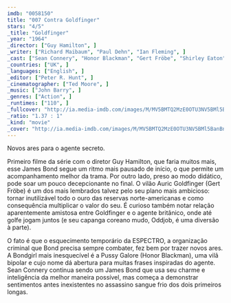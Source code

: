 ```yaml
---
imdb: "0058150"
title: "007 Contra Goldfinger"
stars: "4/5"
_title: "Goldfinger"
_year: "1964"
_director: ["Guy Hamilton", ]
_writer: ["Richard Maibaum", "Paul Dehn", "Ian Fleming", ]
_cast: ["Sean Connery", "Honor Blackman", "Gert Fröbe", "Shirley Eaton", "Tania Mallet", "Harold Sakata", "Bernard Lee", "Martin Benson", "Cec Linder", ]
_countries: ["UK", ]
_languages: ["English", ]
_editor: ["Peter R. Hunt", ]
_cinematographer: ["Ted Moore", ]
_music: ["John Barry", ]
_genres: ["Action", ]
_runtimes: ["110", ]
_fullcover: "http://ia.media-imdb.com/images/M/MV5BMTQ2MzE0OTU3NV5BMl5BanBnXkFtZTcwNjQxNTgzNA@@.jpg"
_ratio: "1.37 : 1"
_kind: "movie"
_cover: "http://ia.media-imdb.com/images/M/MV5BMTQ2MzE0OTU3NV5BMl5BanBnXkFtZTcwNjQxNTgzNA@@._V1._SX93_SY140_.jpg"
---
```

Novos ares para o agente secreto.

Primeiro filme da série com o diretor Guy Hamilton, que faria muitos mais, esse James Bond segue um ritmo mais pausado de início, o que permite um acompanhamento melhor da trama. Por outro lado, preso ao modo didático, pode soar um pouco decepcionante no final. O vilão Auric Goldfinger (Gert Fröbe) é um dos mais lembrados talvez pelo seu plano mais ambicioso: tornar inutilizável todo o ouro das reservas norte-americanas e como consequência multiplicar o valor do seu. É curioso também notar relação aparentemente amistosa entre Goldfinger e o agente britânico, onde até golfe jogam juntos (e seu capanga coreano mudo, Oddjob, é uma diversão à parte).

O fato é que o esquecimento temporário da ESPECTRO, a organização criminal que Bond precisa sempre combater, fez bem por trazer novos ares. A Bondgirl mais inesquecível é a Pussy Galore (Honor Blackman), uma vilã bipolar e cujo nome dá abertura para muitas frases inspiradas do agente. Sean Connery continua sendo um James Bond que usa seu charme e inteligência da melhor maneira possível, mas começa a demonstrar sentimentos antes inexistentes no assassino sangue frio dos dois primeiros longas.

